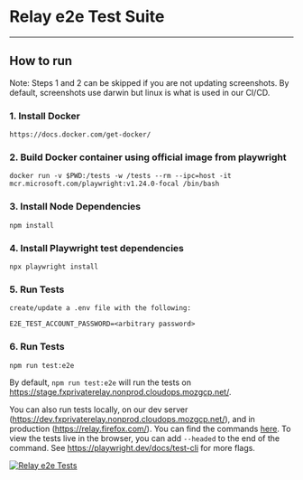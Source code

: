 # Relay e2e Test Suite

---

## How to run

Note: Steps 1 and 2 can be skipped if you are not updating screenshots. By default, screenshots use darwin but linux is what is used in our CI/CD.

### 1. Install Docker

```
https://docs.docker.com/get-docker/
```

### 2. Build Docker container using official image from playwright

```
docker run -v $PWD:/tests -w /tests --rm --ipc=host -it mcr.microsoft.com/playwright:v1.24.0-focal /bin/bash
```

### 3. Install Node Dependencies

```
npm install
```

### 4. Install Playwright test dependencies

```
npx playwright install
```

### 5. Run Tests

```
create/update a .env file with the following:

E2E_TEST_ACCOUNT_PASSWORD=<arbitrary password>
```

### 6. Run Tests

```
npm run test:e2e
```

By default, `npm run test:e2e` will run the tests on https://stage.fxprivaterelay.nonprod.cloudops.mozgcp.net/. 

You can also run tests locally, on our dev server (https://dev.fxprivaterelay.nonprod.cloudops.mozgcp.net/), and in production (https://relay.firefox.com/). You can find the commands [here](https://github.com/mozilla/fx-private-relay/blob/main/package.json#L26-L31). To view the tests live in the browser, you can add `--headed` to the end of the command. See https://playwright.dev/docs/test-cli for more flags.

[![Relay e2e Tests](https://github.com/mozilla/fx-private-relay/actions/workflows/playwright.yml/badge.svg)](https://github.com/mozilla/fx-private-relay/actions/workflows/playwright.yml)
